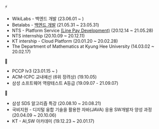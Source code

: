 ⚡
-  WikiLabs - 백엔드 개발 (23.06.01 ~ )
-  Betalabs - [백엔드 개발](https://www.betalabs.kr/) (21.05.31 ~ 23.05.31)
-  NTS - Platform Service [(Line Pay Development)](https://pay.line.me/portal/global/main?isFooterConventionChanged=true) (20.12.14 ~ 21.05.28)
-  NTS internship (20.10.09 ~ 20.12.11)
-  KT intership - Cloud Platform (20.01.20 ~ 20.02.28)
-  The Department of Mathematics at Kyung Hee University (14.03.02 ~ 20.02.17)

🔭
- PCCP lv3 (23.01.15 ~ )
- ACM-ICPC 교내예선 (6위 장려상) (19.10.05)
- 삼성 소프트웨어 역량테스트 A등급 (19.09.07 - 21.09.07)

🌱
- 삼성 SDS 알고리즘 특강 (20.08.10 ~ 20.08.21)
- 국비지원 - 디지털 융합 기술을 활용한 자바(JAVA) 응용 SW개발자 양성 과정 (20.04.09 ~ 20.10.06)
- KT - AI,SW 아카데미 (19.12.23 ~ 20.01.17)
